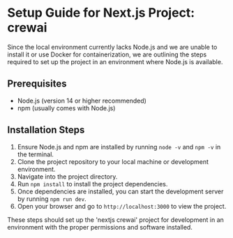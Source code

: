 # Setup Guide for Next.js Project: crewai

Since the local environment currently lacks Node.js and we are unable to install it or use Docker for containerization, we are outlining the steps required to set up the project in an environment where Node.js is available.

## Prerequisites
- Node.js (version 14 or higher recommended)
- npm (usually comes with Node.js)

## Installation Steps
1. Ensure Node.js and npm are installed by running `node -v` and `npm -v` in the terminal.
2. Clone the project repository to your local machine or development environment.
3. Navigate into the project directory.
4. Run `npm install` to install the project dependencies.
5. Once dependencies are installed, you can start the development server by running `npm run dev`.
6. Open your browser and go to `http://localhost:3000` to view the project.

These steps should set up the 'nextjs crewai' project for development in an environment with the proper permissions and software installed.